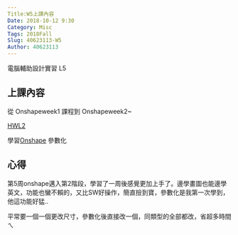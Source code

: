 ```yaml
---
Title:W5上課內容
Date: 2018-10-12 9:30
Category: Misc
Tags: 2018Fall
Slug: 40623113-W5
Author: 40623113
---
```


電腦輔助設計實習 L5

<!-- PELICAN_END_SUMMARY -->

上課內容
----

從 Onshapeweek1 課程到 Onshapeweek2~

[HWL2](https://youtu.be/21xvxzzyJUU)

學習[Onshape](https://www.onshape.com/) 參數化

心得
----

第5周onshape邁入第2階段，學習了一周後感覺更加上手了。邊學畫圖也能邊學英文，功能也蠻不賴的，又比SW好操作，簡直撿到寶，參數化是我第一次學到，他這功能好猛..

平常要一個一個更改尺寸，參數化後直接改一個，同類型的全部都改，省超多時間ㄟ
